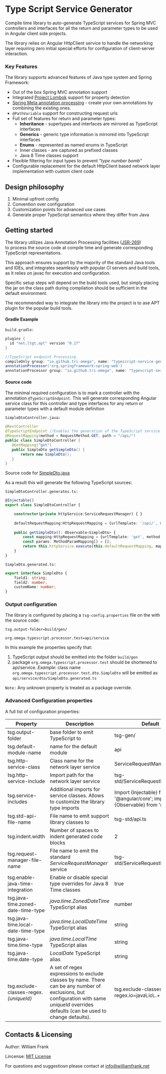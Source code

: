 # Type Script Service Generator
  
Compile time library to auto-generate TypeScript services for Spring MVC controllers and interfaces for all the return and parameter types
to be used in Angular client side projects.

The library relies on Angular HttpClient service to handle the networking layer requiring zero initial special efforts for configuration of 
client-server interaction.

### Key Features

The library supports advanced features of Java type system and Spring Framework:
* Out of the box Spring MVC annotation support
* Integrated [Project Lombok](https://projectlombok.org/) support for property detection
* [Spring Meta annotation processing](https://github.com/spring-projects/spring-framework/wiki/Spring-Annotation-Programming-Model) 
        - create your own annotations by combining the existing ones.
* ```@PathVariable``` support for constructing request urls
* Full set of features for return and parameter types:
  * **Inheritance** - supertypes and interfaces are mirrored as TypeScript interfaces 
  * **Generics** - generic type information is mirrored into TypeScript interfaces
  * **Enums** - represented as named enums in TypeScript
  * Inner classes - are captured as prefixed classes
  * Java 8 Time classes support
* Flexible filtering for input types to prevent _"type number bomb"_
* Configurable replacement for the default HttpClient based network layer implementation with custom client code 

## Design philosophy

1. Minimal upfront config
2. Convention over configuration
3. Customization points for advanced use cases
4. Generate proper TypeScript semantics where they differ from Java  

## Getting started

The library utilizes Java Annotation Processing facilities ([JSR-269](https://www.jcp.org/en/jsr/detail?id=269))  
to process the source code at compile time and generate corresponding TypeScript representations.

This approach ensures support by the majority of the standard Java tools and IDEs, and integrates seamlessly with popular
CI servers and build tools, as it relies on javac for execution and configuration.

Specific setup steps will depend on the build tools used, but simply placing the jar on the class path during compilation
should be sufficient in the default environment.

The recommended way to integrate the library into the project is to ase APT plugin for the popular build tools.

#### Gradle Example

````build.gradle:````
```groovy
plugins {
  id "net.ltgt.apt" version "0.17"
}

//TypeScript endpoint Processing
compileOnly group: "io.github.tri-omega", name: "typescript-service-generator", version: "0.1.4"
annotationProcessor('org.springframework:spring-web')
annotationProcessor group: "io.github.tri-omega", name: "typescript-service-generator", version: "0.1.4"
```

#### Source code 

The minimal required configuration is to mark a controller with the annotation ```@TypeScriptEndpoint```. This will generate
corresponding Angular service class for this controller and type interfaces for any return or parameter types with a default module definition 
   

```SimpleDtoController.java:```
```java
@RestController
@TypeScriptEndpoint //Enables the generation of the TypeScript service for this controller
@RequestMapping(method = RequestMethod.GET, path = "/api/")
public class SimpleDtoController {
   @GetMapping("get")
   public SimpleDto getSimpleDto() {
       return new SimpleDto();
   }
}
```

Source code for [SimpleDto.java](https://github.com/william-frank/typescript-service-generator/blob/master/src/test/resources/org/omega/typescript/processor/test/dto/SimpleDto.java)

As a result this will generate the following TypeScript sources:

```SimpleDtoController.generates.ts:```
```typescript
@Injectable()
export class SimpleDtoController {

    constructor(private httpService:ServiceRequestManager) { }
    
    defaultRequestMapping:HttpRequestMapping = {urlTemplate: '/api/', method: RequestMethod.GET};
    
    public getSimpleDto(): Observable<SimpleDto> {
        const mapping:HttpRequestMapping = {urlTemplate: 'get', method: RequestMethod.GET};
        const params: MethodParamMapping[] = [];
        return this.httpService.execute(this.defaultRequestMapping, mapping, params);
    }
}
```

```SimpleDto.generated.ts:```
```typescript
export interface SimpleDto {
	field1: string;
	field2: number;
	customName: number;
}
```

### Output configuration

The library is configured by placing a ```tsg-config.properties``` file on the with the source code:
```properties 
tsg.output-folder=build/gen/

org.omega.typescript.processor.test=api/service
```

In this example the properties specify that:
1. TypeScript output should be emitted into the folder ```build/gen``` 
2. package ```org.omega.typescript.processor.test``` should be shortened to api/service. _Example_: class name
    ```org.omega.typescript.processor.test.dto.SimpleDto``` will be emitted as ```api/service/dto/SimpleDto.generated.ts```
 
```Note:``` Any unknown property is treated as a package override. 
    
 ### Advanced Configuration properties
 
 A full list of configuration properties:
 
| Property      | Description           | Default   |
| --------------|-----------------------|-----------|
| tsg.output-folder | base folder to emit TypeScript to | tsg-gen/ | 
| tsg.default-module-name | name for the default module | api |
| tsg.http-service-class | Class name for the network layer service | ServiceRequestManager |
| tsg.http-service-include | Import path for the network layer service | tsg-std/ServiceRequestManager |
| tsg.service-includes | Additional imports for service classes. Allows to customize the library type imports | Import {Injectable} from '@angular/core'; import {Observable} from 'rxjs'; |
| tsg.std-api-file-name | File name to emit support library classes to | tsg-std/api.ts |
| tsg.indent.width | Number of spaces to indent generated code blocks | 2 |
| tsg.request-manager-file-name | File name to emit the standard _ServiceRequestManager_ service | tsg-std/ServiceRequestManager.ts |
| tsg.enable-java-time-integration | Enable or disable special type overrides for Java 8 Time classes | true |
| tsg.java-time.zoned-date-time-type | _java.time.ZonedDateTime_ TypeScript alias | number |
| tsg.java-time.local-date-time-type | _java.time.LocalDateTime_ TypeScript alias | string |
| tsg.java-time.time-type | _java.time.LocalTime_ TypeScript alias | string |
| tsg.java-time.date-type | _LocalDate_ TypeScript alias | string |
| tsg.exclude-classes-regex._{uniqueId}_ | A set of regex expressions to exclude classes by name. There can be any number of exclusions, but configuration with same _uniqueId_ overrides defaults (can be used to change defaults). | tsg.exclude-classes-regex.io=java\\.io\\..+ |

## Contacts & Licensing
Author: William Frank

Lincense: [MIT License](https://en.wikipedia.org/wiki/MIT_License)

For questions and suggestiosn please contact at [info@williamfrank.net](mailto:info@williamfrank.net)   